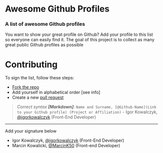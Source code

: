 # Awesome Github Profiles

### A list of awesome Github profiles

You want to show your great profile on Github? Add your profile to this list so everyone can easily find it. The goal of this project is to collect as many great public Github profiles as possible

# Contributing
To sign the list, follow these steps:
- [Fork the repo](https://github.com/IgorKowalczyk/awesome-profiles/network/members)
- Add yourself in alphabetical order [see info]
- Create a new [pull request](https://github.com/igorkowalczyk/pulls)
> *Correct syntax **[Markdown]***: `Name and Surname, [@Github-Name](Link to your Github profile) (Project or Affiliation)` - Igor Kowalczyk, [@igorkowalczyk](https://github.com/igorkowalczyk) (Front-End Developer)
---

Add your signature below
-  Igor Kowalczyk, [@igorkowalczyk](https://github.com/igorkowalczyk) (Front-End Developer)
-  Marcin Kowalicki, [@MarcinK50](https://github.com/MarcinK50) (Front-end Developer)
